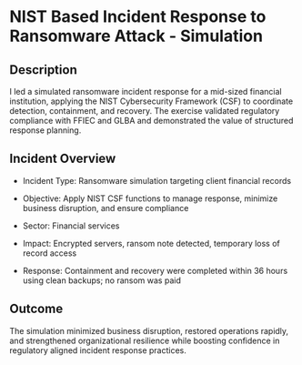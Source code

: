 <h1>NIST Based Incident Response to Ransomware Attack - Simulation</h1>

<h2>Description</h2>

I led a simulated ransomware incident response for a mid-sized financial institution, applying the NIST Cybersecurity Framework (CSF) to coordinate detection, containment, and recovery. The exercise validated regulatory compliance with FFIEC and GLBA and demonstrated the value of structured response planning.


<h2>Incident Overview</h2>

- Incident Type: Ransomware simulation targeting client financial records

- Objective: Apply NIST CSF functions to manage response, minimize business disruption, and ensure compliance

- Sector: Financial services

- Impact: Encrypted servers, ransom note detected, temporary loss of record access

- Response: Containment and recovery were completed within 36 hours using clean backups; no ransom was paid


<h2>Outcome </h2>

The simulation minimized business disruption, restored operations rapidly, and strengthened organizational resilience while boosting confidence in regulatory aligned incident response practices.

<!--
 ```diff
- text in red
+ text in green
! text in orange
# text in gray
@@ text in purple (and bold)@@
```
--!>
